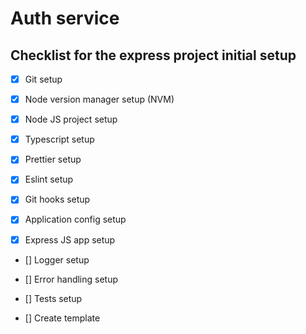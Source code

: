 # Auth service

## Checklist for the express project initial setup

-   [x] Git setup

-   [x] Node version manager setup (NVM)

-   [x] Node JS project setup

-   [x] Typescript setup

-   [x] Prettier setup

-   [x] Eslint setup

-   [x] Git hooks setup

-   [x] Application config setup

-   [x] Express JS app setup

-   [] Logger setup

-   [] Error handling setup

-   [] Tests setup

-   [] Create template
